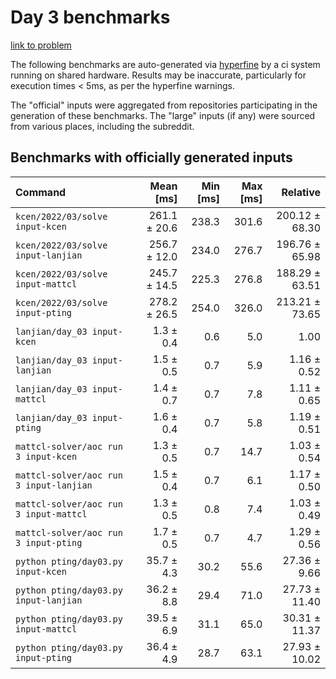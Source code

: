# Day 3 benchmarks

[link to problem](http://adventofcode.com/2022/day/3)

The following benchmarks are auto-generated via [hyperfine](https://github.com/sharkdp/hyperfine) by a ci system running on shared hardware. Results may be inaccurate, particularly for execution times < 5ms, as per the hyperfine warnings.

The "official" inputs were aggregated from repositories participating in the generation of these benchmarks. The "large" inputs (if any) were sourced from various places, including the subreddit.

## Benchmarks with officially generated inputs
| Command | Mean [ms] | Min [ms] | Max [ms] | Relative |
|:---|---:|---:|---:|---:|
| `kcen/2022/03/solve input-kcen` | 261.1 ± 20.6 | 238.3 | 301.6 | 200.12 ± 68.30 |
| `kcen/2022/03/solve input-lanjian` | 256.7 ± 12.0 | 234.0 | 276.7 | 196.76 ± 65.98 |
| `kcen/2022/03/solve input-mattcl` | 245.7 ± 14.5 | 225.3 | 276.8 | 188.29 ± 63.51 |
| `kcen/2022/03/solve input-pting` | 278.2 ± 26.5 | 254.0 | 326.0 | 213.21 ± 73.65 |
| `lanjian/day_03 input-kcen` | 1.3 ± 0.4 | 0.6 | 5.0 | 1.00 |
| `lanjian/day_03 input-lanjian` | 1.5 ± 0.5 | 0.7 | 5.9 | 1.16 ± 0.52 |
| `lanjian/day_03 input-mattcl` | 1.4 ± 0.7 | 0.7 | 7.8 | 1.11 ± 0.65 |
| `lanjian/day_03 input-pting` | 1.6 ± 0.4 | 0.7 | 5.8 | 1.19 ± 0.51 |
| `mattcl-solver/aoc run 3 input-kcen` | 1.3 ± 0.5 | 0.7 | 14.7 | 1.03 ± 0.54 |
| `mattcl-solver/aoc run 3 input-lanjian` | 1.5 ± 0.4 | 0.7 | 6.1 | 1.17 ± 0.50 |
| `mattcl-solver/aoc run 3 input-mattcl` | 1.3 ± 0.5 | 0.8 | 7.4 | 1.03 ± 0.49 |
| `mattcl-solver/aoc run 3 input-pting` | 1.7 ± 0.5 | 0.7 | 4.7 | 1.29 ± 0.56 |
| `python pting/day03.py input-kcen` | 35.7 ± 4.3 | 30.2 | 55.6 | 27.36 ± 9.66 |
| `python pting/day03.py input-lanjian` | 36.2 ± 8.8 | 29.4 | 71.0 | 27.73 ± 11.40 |
| `python pting/day03.py input-mattcl` | 39.5 ± 6.9 | 31.1 | 65.0 | 30.31 ± 11.37 |
| `python pting/day03.py input-pting` | 36.4 ± 4.9 | 28.7 | 63.1 | 27.93 ± 10.02 |
